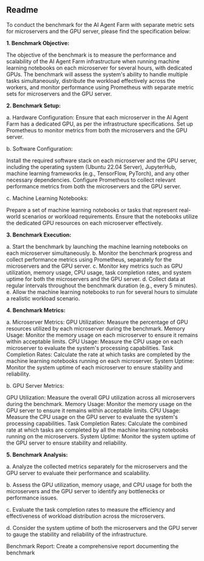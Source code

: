 ## Readme

To conduct the benchmark for the AI Agent Farm with separate metric sets for microservers and the GPU server, please find the specification below:

**1. Benchmark Objective:**

The objective of the benchmark is to measure the performance and scalability of the AI Agent Farm infrastructure when running machine learning notebooks on each microserver for several hours, with dedicated GPUs. The benchmark will assess the system's ability to handle multiple tasks simultaneously, distribute the workload effectively across the workers, and monitor performance using Prometheus with separate metric sets for microservers and the GPU server.

**2.  Benchmark Setup:**

a. Hardware Configuration:
Ensure that each microserver in the AI Agent Farm has a dedicated GPU, as per the infrastructure specifications.
Set up Prometheus to monitor metrics from both the microservers and the GPU server.

b. Software Configuration:

Install the required software stack on each microserver and the GPU server, including the operating system (Ubuntu 22.04 Server), JupyterHub, machine learning frameworks (e.g., TensorFlow, PyTorch), and any other necessary dependencies.
Configure Prometheus to collect relevant performance metrics from both the microservers and the GPU server.

c. Machine Learning Notebooks:

Prepare a set of machine learning notebooks or tasks that represent real-world scenarios or workload requirements.
Ensure that the notebooks utilize the dedicated GPU resources on each microserver effectively.


**3.  Benchmark Execution:**

a. Start the benchmark by launching the machine learning notebooks on each microserver simultaneously.
b. Monitor the benchmark progress and collect performance metrics using Prometheus, separately for the microservers and the GPU server.
c. Monitor key metrics such as GPU utilization, memory usage, CPU usage, task completion rates, and system uptime for both the microservers and the GPU server.
d. Collect data at regular intervals throughout the benchmark duration (e.g., every 5 minutes).
e. Allow the machine learning notebooks to run for several hours to simulate a realistic workload scenario.

**4.  Benchmark Metrics:**

a. Microserver Metrics:
GPU Utilization: Measure the percentage of GPU resources utilized by each microserver during the benchmark.
Memory Usage: Monitor the memory usage on each microserver to ensure it remains within acceptable limits.
CPU Usage: Measure the CPU usage on each microserver to evaluate the system's processing capabilities.
Task Completion Rates: Calculate the rate at which tasks are completed by the machine learning notebooks running on each microserver.
System Uptime: Monitor the system uptime of each microserver to ensure stability and reliability.

b. GPU Server Metrics:

GPU Utilization: Measure the overall GPU utilization across all microservers during the benchmark.
Memory Usage: Monitor the memory usage on the GPU server to ensure it remains within acceptable limits.
CPU Usage: Measure the CPU usage on the GPU server to evaluate the system's processing capabilities.
Task Completion Rates: Calculate the combined rate at which tasks are completed by all the machine learning notebooks running on the microservers.
System Uptime: Monitor the system uptime of the GPU server to ensure stability and reliability.


**5. Benchmark Analysis:**


a. Analyze the collected metrics separately for the microservers and the GPU server to evaluate their performance and scalability.

b. Assess the GPU utilization, memory usage, and CPU usage for both the microservers and the GPU server to identify any bottlenecks or performance issues.

c. Evaluate the task completion rates to measure the efficiency and effectiveness of workload distribution across the microservers.

d. Consider the system uptime of both the microservers and the GPU server to gauge the stability and reliability of the infrastructure.

Benchmark Report:
Create a comprehensive report documenting the benchmark
